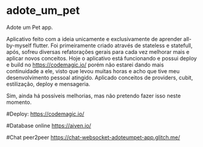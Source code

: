 # adote_um_pet

Adote um Pet app.

Aplicativo feito com a ideia unicamente e exclusivamente de aprender all-by-myself flutter.
Foi primeiramente criado através de stateless e statefull, após, sofreu diversas refatorações gerais para cada vez melhorar mais e aplicar novos conceitos.
Hoje o aplicativo está funcionando e possui deploy e build no https://codemagic.io/ porém não estarei dando mais continuidade a ele, visto que levou muitas horas e acho que tive meu desenvolvimento pessoal atingido.
Aplicado conceitos de providers, cubit, estilização, deploy e mensageria.

Sim, ainda há possíveis melhorias, mas não pretendo fazer isso neste momento.

#Deploy:
https://codemagic.io/

#Database online
https://aiven.io/

#Chat peer2peer
https://chat-websocket-adoteumpet-app.glitch.me/
